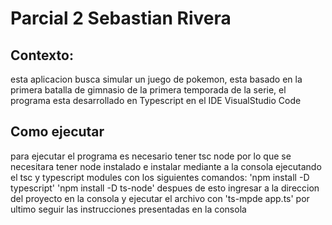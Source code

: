 # Parcial 2 Sebastian Rivera
## Contexto:
esta aplicacion busca simular un juego de pokemon, esta basado en la primera
batalla de gimnasio de la primera temporada de la serie, el programa esta desarrollado
en Typescript en el IDE VisualStudio Code
## Como ejecutar
para ejecutar el programa es necesario tener tsc node por lo que se necesitara tener node
instalado e instalar mediante a la consola ejecutando el tsc y typescript modules con los
siguientes comandos:
'npm install -D typescript'
'npm install -D ts-node'
despues de esto ingresar a la direccion del proyecto en la consola y ejecutar el archivo con
'ts-mpde app.ts'
por ultimo seguir las instrucciones presentadas en la consola